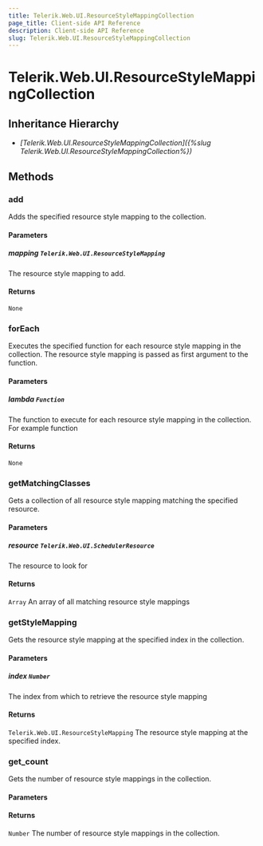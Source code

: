```yaml
---
title: Telerik.Web.UI.ResourceStyleMappingCollection
page_title: Client-side API Reference
description: Client-side API Reference
slug: Telerik.Web.UI.ResourceStyleMappingCollection
---
```


# Telerik.Web.UI.ResourceStyleMappingCollection  

## Inheritance Hierarchy

* *[Telerik.Web.UI.ResourceStyleMappingCollection]({%slug Telerik.Web.UI.ResourceStyleMappingCollection%})*

## Methods

###  add

Adds the specified resource style mapping to the collection.

#### Parameters

##### mapping `Telerik.Web.UI.ResourceStyleMapping`

 The resource style mapping to add. 

#### Returns

`None` 

###  forEach

Executes the specified function for each resource style mapping in the collection. The resource style mapping is passed as first argument to the function.

#### Parameters

##### lambda `Function`

 The function to execute for each resource style mapping in the collection. For example function

#### Returns

`None` 

###  getMatchingClasses

Gets a collection of all resource style mapping matching the specified resource.

#### Parameters

##### resource `Telerik.Web.UI.SchedulerResource`

 The resource to look for 

#### Returns

`Array`  An array of all matching resource style mappings 

###  getStyleMapping

Gets the resource style mapping at the specified index in the collection.

#### Parameters

##### index `Number`

 The index from which to retrieve the resource style mapping 

#### Returns

`Telerik.Web.UI.ResourceStyleMapping`  The resource style mapping at the specified index. 

###  get_count

Gets the number of resource style mappings in the collection.

#### Parameters

#### Returns

`Number`  The number of resource style mappings in the collection. 


